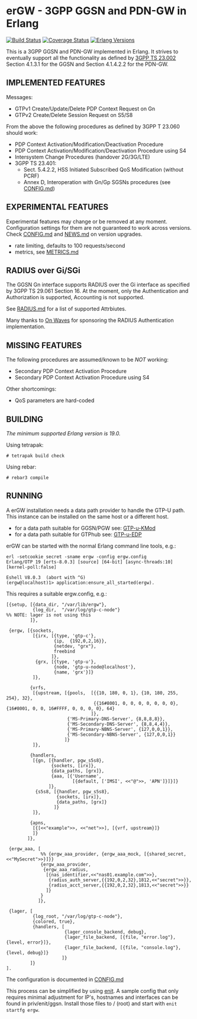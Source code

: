erGW - 3GPP GGSN and PDN-GW in Erlang
=====================================
[![Build Status][travis badge]][travis]
[![Coverage Status][coveralls badge]][coveralls]
[![Erlang Versions][erlang version badge]][travis]

This is a 3GPP GGSN and PDN-GW implemented in Erlang. It strives to eventually support all the functionality as defined by [3GPP TS 23.002](https://portal.3gpp.org/desktopmodules/Specifications/SpecificationDetails.aspx?specificationId=728) Section 4.1.3.1 for the GGSN and Section 4.1.4.2.2 for the PDN-GW.

IMPLEMENTED FEATURES
--------------------

Messages:

 * GTPv1 Create/Update/Delete PDP Context Request on Gn
 * GTPv2 Create/Delete Session Request on S5/S8

From the above the following procedures as defined by 3GPP T 23.060 should work:

 * PDP Context Activation/Modification/Deactivation Procedure
 * PDP Context Activation/Modification/Deactivation Procedure using S4
 * Intersystem Change Procedures (handover 2G/3G/LTE)
 * 3GPP TS 23.401:
   * Sect. 5.4.2.2, HSS Initiated Subscribed QoS Modification (without PCRF)
   * Annex D, Interoperation with Gn/Gp SGSNs procedures (see [CONFIG.md](CONFIG.md))

EXPERIMENTAL FEATURES
---------------------

Experimental features may change or be removed at any moment. Configuration settings
for them are not guaranteed to work across versions. Check [CONFIG.md](CONFIG.md) and
[NEWS.md](NEWS.md) on version upgrades.

 * rate limiting, defaults to 100 requests/second
 * metrics, see [METRICS.md](METRICS.md)

RADIUS over Gi/SGi
------------------

The GGSN Gn interface supports RADIUS over the Gi interface as specified by 3GPP TS 29.061 Section 16.
At the moment, only the Authentication and Authorization is supported, Accounting is not supported.

See [RADIUS.md](RADIUS.md) for a list of supported Attrbiutes.

Many thanks to [On Waves](https://www.on-waves.com/) for sponsoring the RADIUS Authentication implementation.

MISSING FEATURES
----------------

The following procedures are assumed/known to be *NOT* working:

 * Secondary PDP Context Activation Procedure
 * Secondary PDP Context Activation Procedure using S4

Other shortcomings:

 * QoS parameters are hard-coded

BUILDING
--------

*The minimum supported Erlang version is 19.0.*

Using tetrapak:

    # tetrapak build check

Using rebar:

    # rebar3 compile

RUNNING
-------

A erGW installation needs a data path provider to handle the GTP-U path. This instance can be installed on the same host or a different host.

* for a data path suitable for GGSN/PGW see: [GTP-u-KMod](https://github.com/travelping/gtp_u_kmod)
* for a data path suitable for GTPhub see: [GTP-u-EDP](https://github.com/travelping/gtp_u_edp)

erGW can be started with the normal Erlang command line tools, e.g.:

```
erl -setcookie secret -sname ergw -config ergw.config
Erlang/OTP 19 [erts-8.0.3] [source] [64-bit] [async-threads:10] [kernel-poll:false]

Eshell V8.0.3  (abort with ^G)
(ergw@localhost)1> application:ensure_all_started(ergw).
```

This requires a suitable ergw.config, e.g.:

    [{setup, [{data_dir, "/var/lib/ergw"},
              {log_dir,  "/var/log/gtp-c-node"}                             %% NOTE: lager is not using this
             ]},
    
     {ergw, [{sockets,
              [{irx, [{type, 'gtp-c'},
                      {ip,  {192,0,2,16}},
                      {netdev, "grx"},
                      freebind
                     ]},
               {grx, [{type, 'gtp-u'},
                      {node, 'gtp-u-node@localhost'},
                      {name, 'grx'}]}
              ]},
    
             {vrfs,
              [{upstream, [{pools,  [{{10, 180, 0, 1}, {10, 180, 255, 254}, 32},
                                     {{16#8001, 0, 0, 0, 0, 0, 0, 0}, {16#8001, 0, 0, 16#FFFF, 0, 0, 0, 0}, 64}
                                    ]},
                           {'MS-Primary-DNS-Server', {8,8,8,8}},
                           {'MS-Secondary-DNS-Server', {8,8,4,4}},
                           {'MS-Primary-NBNS-Server', {127,0,0,1}},
                           {'MS-Secondary-NBNS-Server', {127,0,0,1}}
                          ]}
              ]},
    
             {handlers,
              [{gn, [{handler, pgw_s5s8},
                     {sockets, [irx]},
                     {data_paths, [grx]},
                     {aaa, [{'Username',
                             [{default, ['IMSI', <<"@">>, 'APN']}]}]}
                    ]},
               {s5s8, [{handler, pgw_s5s8},
                       {sockets, [irx]},
                       {data_paths, [grx]}
                      ]}
              ]},
    
             {apns,
              [{[<<"example">>, <<"net">>], [{vrf, upstream}]}
              ]}
            ]},
    
     {ergw_aaa, [
                 %% {ergw_aaa_provider, {ergw_aaa_mock, [{shared_secret, <<"MySecret">>}]}}
                 {ergw_aaa_provider,
                  {ergw_aaa_radius,
                   [{nas_identifier,<<"nas01.example.com">>},
                    {radius_auth_server,{{192,0,2,32},1812,<<"secret">>}},
                    {radius_acct_server,{{192,0,2,32},1813,<<"secret">>}}
                   ]}
                 }
                ]},
    
     {lager, [
              {log_root, "/var/log/gtp-c-node"},
              {colored, true},
              {handlers, [
                          {lager_console_backend, debug},
                          {lager_file_backend, [{file, "error.log"}, {level, error}]},
                          {lager_file_backend, [{file, "console.log"}, {level, debug}]}
                         ]}
             ]}
    ].

The configuration is documented in [CONFIG.md](CONFIG.md)

This process can be simplified by using [enit](https://github.com/travelping/enit). A sample config that only requires minimal adjustment for IP's, hostnames and interfaces can be found in priv/enit/ggsn.
Install those files to / (root) and start with ```enit startfg ergw```.

<!-- Badges -->
[travis]: https://travis-ci.org/travelping/ergw
[travis badge]: https://img.shields.io/travis/travelping/ergw/master.svg?style=flat-square
[coveralls]: https://coveralls.io/github/travelping/ergw
[coveralls badge]: https://img.shields.io/coveralls/travelping/ergw/master.svg?style=flat-square
[erlang version badge]: https://img.shields.io/badge/erlang-R19.3%20to%2020.1-blue.svg?style=flat-square

